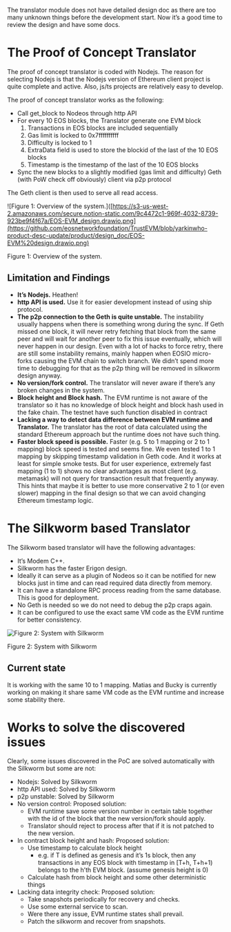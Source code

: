 The translator module does not have detailed design doc as there are too many unknown things before the development start. Now it’s a good time to review the design and have some docs.

# The Proof of Concept Translator

The proof of concept translator is coded with Nodejs. The reason for selecting Nodejs is that the Nodejs version of Ethereum client project is quite complete and active. Also, js/ts projects are relatively easy to develop.

The proof of concept translator works as the following:

- Call get_block to Nodeos through http API
- For every 10 EOS blocks, the Translator generate one EVM block
    1. Transactions in EOS blocks are included sequentially
    2. Gas limit is locked to 0x7ffffffffff
    3. Difficulty is locked to 1
    4. ExtraData field is used to store the blockid of the last of the 10 EOS blocks
    5. Timestamp is the timestamp of the last of the 10 EOS blocks
- Sync the new blocks to a slightly modified (gas limit and difficulty) Geth (with PoW check off obviously) client via p2p protocol

The Geth client is then used to serve all read access.

![Figure 1: Overview of the system.]([https://s3-us-west-2.amazonaws.com/secure.notion-static.com/9c4472c1-969f-4032-8739-923be9f4f67a/EOS-EVM_design.drawio.png](https://github.com/eosnetworkfoundation/TrustEVM/blob/yarkinwho-product-desc-update/product/design_doc/EOS-EVM%20design.drawio.png)

Figure 1: Overview of the system.

## Limitation and Findings

- **It’s Nodejs.** Heathen!
- **http API is used.** Use it for easier development instead of using ship protocol.
- **The p2p connection to the Geth is quite unstable.** The instability usually happens when there is something wrong during the sync. If Geth missed one block, it will never retry fetching that block from the same peer and will wait for another peer to fix this issue eventually, which will never happen in our design. Even with a lot of hacks to force retry, there are still some instability remains, mainly happen when EOSIO micro-forks causing the EVM chain to switch branch. We didn’t spend more time to debugging for that as the p2p thing will be removed in silkworm design anyway.
- **No version/fork control.** The translator will never aware if there’s any broken changes in the system.
- **Block height and Block hash.** The EVM runtime is not aware of the translator so it has no knowledge of block height and block hash used in the fake chain. The testnet have such function disabled in contract
- **Lacking a way to detect data difference between EVM runtime and Translator.** The translator has the root of data calculated using the standard Ethereum approach but the runtime does not have such thing.
- **Faster block speed is possible.** Faster (e.g. 5 to 1 mapping or 2 to 1 mapping) block speed is tested and seems fine. We even tested 1 to 1 mapping by skipping timestamp validation in Geth code. And it works at least for simple smoke tests. But for user experience, extremely fast mapping (1 to 1) shows no clear advantages as most client (e.g. metamask) will not query for transaction result that frequently anyway. This hints that maybe it is better to use more conservative 2 to 1 (or even slower) mapping in the final design so that we can avoid changing Ethereum timestamp logic.

# The Silkworm based Translator

The Silkworm based translator will have the following advantages:

- It’s Modem C++.
- Silkworm has the faster Erigon design.
- Ideally it can serve as a plugin of Nodeos so it can be notified for new blocks just in time and can read required data directly from memory.
- It can have a standalone RPC process reading from the same database. This is good for deployment.
- No Geth is needed so we do not need to debug the p2p craps again.
- It can be configured to use the exact same VM code as the EVM runtime for better consistency.

![Figure 2: System with Silkworm](https://github.com/eosnetworkfoundation/TrustEVM/blob/yarkinwho-product-desc-update/product/design_doc/EOS-EVM%20design%20silkworm.drawio.png)

Figure 2: System with Silkworm

## Current state

It is working with the same 10 to 1 mapping. Matias and Bucky is currently working on making it share same VM code as the EVM runtime and increase some stability there.

# Works to solve the discovered issues

Clearly, some issues discovered in the PoC are solved automatically with the Silkworm but some are not:

- Nodejs: Solved by Silkworm
- http API used: Solved by Silkworm
- p2p unstable: Solved by Silkworm
- No version control: Proposed solution:
    - EVM runtime save some version number in certain table together with the id of the block that the new version/fork should apply.
    - Translator should reject to process after that if it is not patched to the new version.
- In contract block height and hash: Proposed solution:
    - Use timestamp to calculate block height
        - e.g. if T is defined as genesis and it’s 1s block, then any transactions in any EOS block with timestamp in [T+h, T+h+1) belongs to the h’th EVM block. (assume genesis height is 0)
    - Calculate hash from block height and some other deterministic things
- Lacking data integrity check: Proposed solution:
    - Take snapshots periodically for recovery and checks.
    - Use some external service to scan.
    - Were there any issue, EVM runtime states shall prevail.
    - Patch the silkworm and recover from snapshots.

